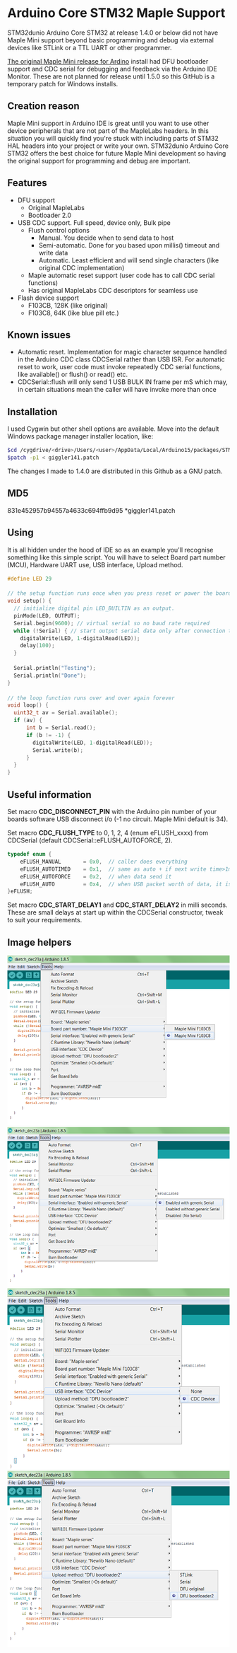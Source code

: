 # Arduino Core STM32 Maple Support
STM32dunio Arduino Core STM32 at release 1.4.0 or below did not have Maple Mini support beyond basic programming and debug via external devices like STLink or a TTL UART or other programmer.

[The original Maple Mini release for Ardino](https://wiki.stm32duino.com/index.php?title=Maple_Mini) install had DFU bootloader support and CDC serial for debugging and feedback via the Arduino IDE Monitor.  These are not planned for release until 1.5.0 so this GitHub is a temporary patch for Windows installs.

## Creation reason
Maple Mini support in Arduino IDE is great until you want to use other device peripherals that are not part of the MapleLabs headers.  In this situation you will quickly find you're stuck with including parts of STM32 HAL headers into your project or write your own.  STM32dunio Arduino Core STM32 offers the best choice for future Maple Mini development so having the original support for programming and debug are important.

## Features
* DFU support
     * Original MapleLabs
     * Bootloader 2.0
* USB CDC support.  Full speed, device only, Bulk pipe
     * Flush control options
          * Manual.  You decide when to send data to host
          * Semi-automatic.  Done for you based upon millis() timeout and write data
          * Automatic.  Least efficient and will send single characters (like original CDC implementation)
     * Maple automatic reset support (user code has to call CDC serial functions)
     * Has original MapleLabs CDC descriptors for seamless use
* Flash device support
     * F103CB, 128K (like original)
     * F103C8, 64K (like blue pill etc.)

## Known issues
* Automatic reset.  Implementation for magic character sequence handled in the Arduino CDC class CDCSerial rather than USB ISR.  For automatic reset to work, user code must invoke repeatedly CDC serial functions, like available() or flush() or read() etc.
* CDCSerial::flush will only send 1 USB BULK IN frame per mS which may, in certain situations mean the caller will have invoke more than once

## Installation
I used Cygwin but other shell options are available.  Move into the default Windows package manager installer location, like:

```bash
$cd /cygdrive/<drive>/Users/<user>/AppData/Local/Arduino15/packages/STM32/hardware/stm32/
$patch -p1 < giggler141.patch
```

The changes I made to 1.4.0 are distributed in this Github as a GNU patch.


## MD5
831e452957b94557a4633c694ffb9d95 *giggler141.patch


## Using
It is all hidden under the hood of IDE so as an example you'll recognise something like this simple script.  You will have to select Board part number (MCU), Hardware UART use, USB interface, Upload method.

```c
#define LED 29

// the setup function runs once when you press reset or power the board
void setup() {
  // initialize digital pin LED_BUILTIN as an output.
  pinMode(LED, OUTPUT);
  Serial.begin(9600); // virtual serial so no baud rate required
  while (!Serial) { // start output serial data only after connection to PC is established
    digitalWrite(LED, 1-digitalRead(LED));
    delay(100);
  }

  Serial.println("Testing");
  Serial.println("Done");
}

// the loop function runs over and over again forever
void loop() {
  uint32_t av = Serial.available();
  if (av) {
      int b = Serial.read();
      if (b != -1) {
        digitalWrite(LED, 1-digitalRead(LED));
        Serial.write(b);
      }
  }
}
```

## Useful information
Set macro **CDC_DISCONNECT_PIN** with the Arduino pin number of your boards software USB disconnect i/o (-1 no circuit.  Maple Mini default is 34).

Set macro **CDC_FLUSH_TYPE** to 0, 1, 2, 4 (enum eFLUSH_xxxx) from CDCSerial (default CDCSerial::eFLUSH_AUTOFORCE, 2).

```c
typedef enum {
	eFLUSH_MANUAL		= 0x0,	// caller does everything
	eFLUSH_AUTOTIMED	= 0x1,	// same as auto + if next write time>1mS then flush after write.  also flush on reads
	eFLUSH_AUTOFORCE	= 0x2,	// when data send it
	eFLUSH_AUTO			= 0x4,	// when USB packet worth of data, it is sent
}eFLUSH;
```

Set macro **CDC_START_DELAY1** and **CDC_START_DELAY2** in milli seconds.  These are small delays at start up within the CDCSerial constructor, tweak to suit your requirements.


## Image helpers
![MCU selection for flash size](/support/mcu.png "MCU selection for flash size")
![Hardware serial](/support/hwserial.png "Hardware serial selection")
![CDC use](/support/cdc.png "CDC Serial use")
![Bootloader](/support/bootloader.png "Bootloader choices")
